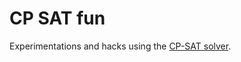 # CP SAT fun

Experimentations and hacks using the [CP-SAT solver](https://developers.google.com/optimization/cp/cp_solver).
